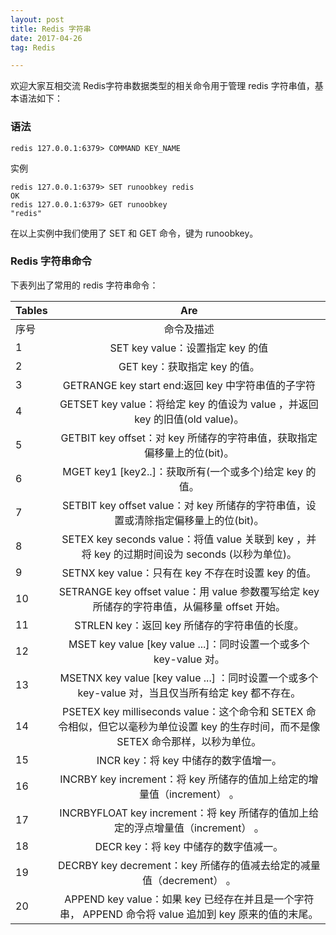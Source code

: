 ```yaml
---
layout: post
title: Redis 字符串
date: 2017-04-26
tag: Redis

---
```


欢迎大家互相交流
Redis字符串数据类型的相关命令用于管理 redis 字符串值，基本语法如下：
### 语法

```
redis 127.0.0.1:6379> COMMAND KEY_NAME
```

实例

```
redis 127.0.0.1:6379> SET runoobkey redis
OK
redis 127.0.0.1:6379> GET runoobkey
"redis"
```

在以上实例中我们使用了 SET 和 GET 命令，键为 runoobkey。
### Redis 字符串命令
下表列出了常用的 redis 字符串命令：

| Tables | Are |
| ------------- |:-------------:|
|序号 |	命令及描述|
|1	|SET key value：设置指定 key 的值|
|2	|GET key：获取指定 key 的值。
|3	|GETRANGE key start end:返回 key 中字符串值的子字符
|4	|GETSET key value：将给定 key 的值设为 value ，并返回 key 的旧值(old value)。
|5	|GETBIT key offset：对 key 所储存的字符串值，获取指定偏移量上的位(bit)。
|6	|MGET key1 [key2..]：获取所有(一个或多个)给定 key 的值。
|7	|SETBIT key offset value：对 key 所储存的字符串值，设置或清除指定偏移量上的位(bit)。
|8|	SETEX key seconds value：将值 value 关联到 key ，并将 key 的过期时间设为 seconds (以秒为单位)。
|9	|SETNX key value：只有在 key 不存在时设置 key 的值。
|10	|SETRANGE key offset value：用 value 参数覆写给定 key 所储存的字符串值，从偏移量 offset 开始。
|11	|STRLEN key：返回 key 所储存的字符串值的长度。
|12	|MSET key value [key value ...]：同时设置一个或多个 key-value 对。
|13	|MSETNX key value [key value ...] ：同时设置一个或多个 key-value 对，当且仅当所有给定 key 都不存在。
|14	|PSETEX key milliseconds value：这个命令和 SETEX 命令相似，但它以毫秒为单位设置 key 的生存时间，而不是像 SETEX 命令那样，以秒为单位。
|15	|INCR key：将 key 中储存的数字值增一。
|16	|INCRBY key increment：将 key 所储存的值加上给定的增量值（increment） 。
|17	|INCRBYFLOAT key increment：将 key 所储存的值加上给定的浮点增量值（increment） 。
|18	|DECR key：将 key 中储存的数字值减一。
|19	|DECRBY key decrement：key 所储存的值减去给定的减量值（decrement） 。
|20	|APPEND key value：如果 key 已经存在并且是一个字符串， APPEND 命令将 value 追加到 key 原来的值的末尾。
